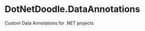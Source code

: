 DotNetDoodle.DataAnnotations
============================

Custom Data Annotations for .NET projects
